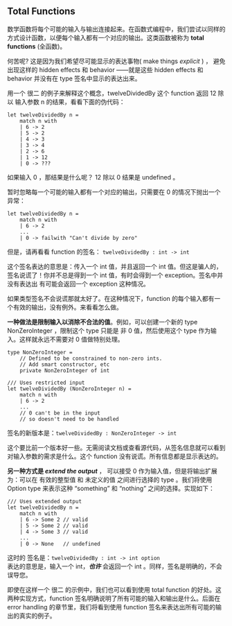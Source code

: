 ## Total Functions

数学函数将每个可能的输入与输出连接起来。在函数式编程中，我们尝试以同样的方式设计函数，以便每个输入都有一个对应的输出。这类函数被称为 **total functions** (全函数)。

何苦呢? 这是因为我们希望尽可能显示的表达事物( make things *explicit* )  ， 避免出现这样的 hidden effects 和 behavior ——就是这些 hidden effects 和 behavior 并没有在 type 签名中显示的表达出来。

用一个 很二 的例子来解释这个概念，twelveDividedBy 这个 function 返回 12 除以 输入参数 n  的结果，看看下面的伪代码：
```
let twelveDividedBy n =
    match n with
    | 6 -> 2
    | 5 -> 2
    | 4 -> 3
    | 3 -> 4
    | 2 -> 6
    | 1 -> 12
    | 0 -> ???
```
如果输入 0 ，那结果是什么呢？ 12 除以 0 结果是 undefined 。

暂时忽略每一个可能的输入都有一个对应的输出，只需要在 0 的情况下抛出一个异常：
```
let twelveDividedBy n =
    match n with
    | 6 -> 2
    ...
    | 0 -> failwith "Can't divide by zero"
```
但是，请再看看 function 的签名：
```twelveDividedBy : int -> int```

这个签名表达的意思是：传入一个 int 值，并且返回一个 int 值。但这是骗人的，签名说谎了！你并不总是得到一个 int 值，有时会得到一个 exception。签名中并没有表达出 有可能会返回一个 exception 这种情况。

如果类型签名不会说谎那就太好了。在这种情况下，function 的每个输入都有一个有效的输出，没有例外。来看看怎么做。

**一种做法是限制输入以消除不合法的值**。例如，可以创建一个新的 type NonZeroInteger ，限制这个 type 只能是 非 0 值，然后使用这个 type 作为输入。这样就永远不需要对 0 值做特别处理。
```
type NonZeroInteger =
    // Defined to be constrained to non-zero ints.
    // Add smart constructor, etc
    private NonZeroInteger of int

/// Uses restricted input
let twelveDividedBy (NonZeroInteger n) =
    match n with
    | 6 -> 2
    ...
    // 0 can't be in the input
    // so doesn't need to be handled
```
签名的新版本是：```twelveDividedBy : NonZeroInteger -> int```

这个要比前一个版本好一些。无需阅读文档或查看源代码，从签名信息就可以看到对输入参数的需求是什么。这个 function 没有说谎。所有信息都是显示表达的。

**另一种方式是 *extend the output*** ， 可以接受 0 作为输入值，但是将输出扩展为：可以在 有效的整型值 和 未定义的值 之间进行选择的 type 。我们将使用 Option type 来表示这种 “something” 和 “nothing” 之间的选择。实现如下：
```
/// Uses extended output
let twelveDividedBy n =
    match n with
    | 6 -> Some 2 // valid
    | 5 -> Some 2 // valid
    | 4 -> Some 3 // valid
    ...
    | 0 -> None   // undefined
```
这时的 签名是：```twelveDividedBy : int -> int option```  
表达的意思是，输入一个 int，***也许*** 会返回一个 int 。同样，签名是明确的，不会误导您。

即使在这样一个 很二 的示例中，我们也可以看到使用 total function 的好处。这两种实现方式，function 签名明确说明了所有可能的输入和输出是什么。后面在 error handling 的章节里，我们将看到使用 function 签名来表达出所有可能的输出的真实的例子。

